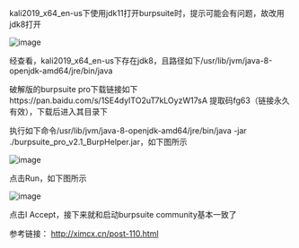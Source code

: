 kali2019_x64_en-us下使用jdk11打开burpsuite时，提示可能会有问题，故改用jdk8打开

![image](https://github.com/xuxuedong/YBDTBlog_Security/blob/master/2019_09_26_burpsuite%20pro%202.1%E5%A6%82%E4%BD%95%E7%A0%B4%E8%A7%A3/0.png)

经查看，kali2019_x64_en-us下存在jdk8，且路径如下/usr/lib/jvm/java-8-openjdk-amd64/jre/bin/java

破解版的burpsuite pro下载链接如下https://pan.baidu.com/s/1SE4dyITO2uT7kLOyzW17sA
提取码fg63（链接永久有效），下载后进入其目录下

执行如下命令/usr/lib/jvm/java-8-openjdk-amd64/jre/bin/java -jar ./burpsuite_pro_v2.1_BurpHelper.jar，如下图所示

![image](https://github.com/xuxuedong/YBDTBlog_Security/blob/master/2019_09_26_burpsuite%20pro%202.1%E5%A6%82%E4%BD%95%E7%A0%B4%E8%A7%A3/1.png)

点击Run，如下图所示

![image](https://github.com/xuxuedong/YBDTBlog_Security/blob/master/2019_09_26_burpsuite%20pro%202.1%E5%A6%82%E4%BD%95%E7%A0%B4%E8%A7%A3/2.png)

点击I Accept，接下来就和启动burpsuite community基本一致了

参考链接：
http://ximcx.cn/post-110.html

